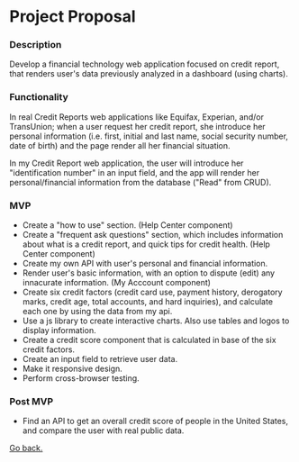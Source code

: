 # Project Proposal

### Description

Develop a financial technology web application focused on credit report, that renders user's data previously analyzed in a dashboard (using charts).

### Functionality

In real Credit Reports web applications like Equifax, Experian, and/or TransUnion; when a user request her credit report, she introduce her personal information (i.e. first, initial and last name, social security number, date of birth) and the page render all her financial situation.

In my Credit Report web application, the user will introduce her "identification number" in an input field, and the app will render her personal/financial information from the database ("Read" from CRUD). 

### MVP

* Create a "how to use" section. (Help Center component)
* Create a "frequent ask questions" section, which includes information about what is a credit report, and quick tips for credit health. (Help Center component)
* Create my own API with user's personal and financial information.
* Render user's basic information, with an option to dispute (edit) any innacurate information. (My Acccount component)
* Create six credit factors (credit card use, payment history, derogatory marks, credit age, total accounts, and hard inquiries), and calculate each one by using the data from my api.
* Use a js library to create interactive charts. Also use tables and logos to display information.
* Create a credit score component that is calculated in base of the six credit factors.
* Create an input field to retrieve user data.
* Make it responsive design.
* Perform cross-browser testing.


### Post MVP

* Find an API to get an overall credit score of people in the United States, and compare the user with real public data.

[Go back.](./readme.md)